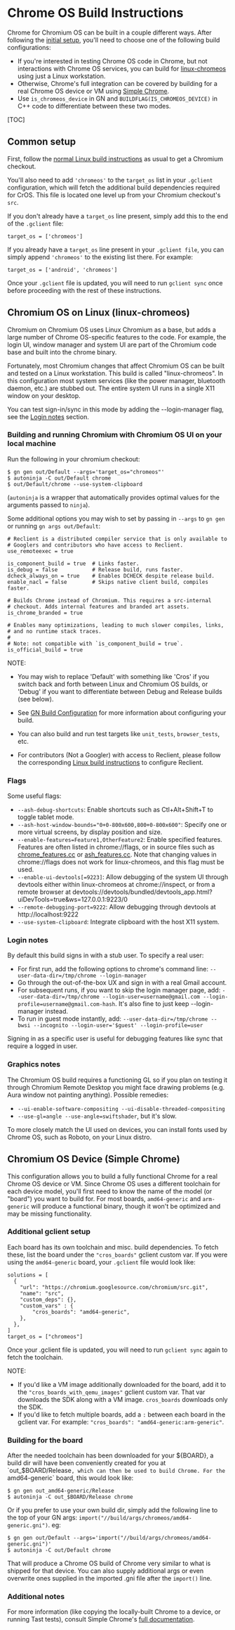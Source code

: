 # Chrome OS Build Instructions

Chrome for Chromium OS can be built in a couple different ways. After following
the [initial setup](#common-setup), you'll need to choose one of the following
build configurations:

- If you're interested in testing Chrome OS code in Chrome, but not interactions
  with Chrome OS services, you can build for
  [linux-chromeos](#Chromium-OS-on-Linux-linux_chromeos) using just a Linux
  workstation.
- Otherwise, Chrome's full integration can be covered by building for a real
  Chrome OS device or VM using [Simple Chrome](#Chromium-OS-Device-Simple-Chrome).
- Use `is_chromeos_device` in GN and `BUILDFLAG(IS_CHROMEOS_DEVICE)` in C++ code
  to differentiate between these two modes.

[TOC]

## Common setup

First, follow the [normal Linux build
instructions](https://chromium.googlesource.com/chromium/src/+/main/docs/linux/build_instructions.md)
as usual to get a Chromium checkout.

You'll also need to add `'chromeos'` to the `target_os` list in your `.gclient`
configuration, which will fetch the additional build dependencies required for
CrOS. This file is located one level up from your Chromium checkout's `src`.

If you don't already have a `target_os` line present, simply add this to the
end of the `.gclient` file:

    target_os = ['chromeos']

If you already have a `target_os` line present in your `.gclient file`, you can
simply append `'chromeos'` to the existing list there. For example:

    target_os = ['android', 'chromeos']

Once your `.gclient` file is updated, you will need to run `gclient sync` once
before proceeding with the rest of these instructions.

## Chromium OS on Linux (linux-chromeos)

Chromium on Chromium OS uses Linux Chromium as a base, but adds a large number
of Chrome OS-specific features to the code. For example, the login UI, window
manager and system UI are part of the Chromium code base and built into the
chrome binary.

Fortunately, most Chromium changes that affect Chromium OS can be built and
tested on a Linux workstation. This build is called "linux-chromeos". In this
configuration most system services (like the power manager, bluetooth daemon,
etc.) are stubbed out. The entire system UI runs in a single X11 window on your
desktop.

You can test sign-in/sync in this mode by adding the --login-manager flag, see
the [Login notes](#Login-notes) section.

### Building and running Chromium with Chromium OS UI on your local machine

Run the following in your chromium checkout:

    $ gn gen out/Default --args='target_os="chromeos"'
    $ autoninja -C out/Default chrome
    $ out/Default/chrome --use-system-clipboard

(`autoninja` is a wrapper that automatically provides optimal values for the
arguments passed to `ninja`).

Some additional options you may wish to set by passing in `--args` to `gn gen`
or running `gn args out/Default`:

    # Reclient is a distributed compiler service that is only available to
    # Googlers and contributors who have access to Reclient.
    use_remoteexec = true

    is_component_build = true  # Links faster.
    is_debug = false           # Release build, runs faster.
    dcheck_always_on = true    # Enables DCHECK despite release build.
    enable_nacl = false        # Skips native client build, compiles faster.

    # Builds Chrome instead of Chromium. This requires a src-internal
    # checkout. Adds internal features and branded art assets.
    is_chrome_branded = true

    # Enables many optimizations, leading to much slower compiles, links,
    # and no runtime stack traces.
    #
    # Note: not compatible with `is_component_build = true`.
    is_official_build = true

NOTE:
 - You may wish to replace 'Default' with something like 'Cros' if you switch
   back and forth between Linux and Chromium OS builds, or 'Debug' if you want
   to differentiate between Debug and Release builds (see below).

 - See [GN Build
   Configuration](https://www.chromium.org/developers/gn-build-configuration)
   for more information about configuring your build.

 - You can also build and run test targets like `unit_tests`, `browser_tests`,
   etc.

 - For contributors (Not a Googler) with access to Reclient, please follow the
   corresponding [Linux build
   instructions](linux/build_instructions.md#use-reclient) to configure
   Reclient.

### Flags

Some useful flags:

*    `--ash-debug-shortcuts`: Enable shortcuts such as Ctl+Alt+Shift+T to toggle
     tablet mode.
*    `--ash-host-window-bounds="0+0-800x600,800+0-800x600"`: Specify one or more
     virtual screens, by display position and size.
*    `--enable-features=Feature1,OtherFeature2`: Enable specified features.
     Features are often listed in chrome://flags, or in source files such as
     [chrome_features.cc](https://source.chromium.org/chromium/chromium/src/+/main:chrome/common/chrome_features.cc)
     or [ash_features.cc](https://source.chromium.org/chromium/chromium/src/+/main:ash/constants/ash_features.cc).
     Note that changing values in chrome://flags does not work for
     linux-chromeos, and this flag must be used.
*    `--enable-ui-devtools[=9223]`: Allow debugging of the system UI through
     devtools either within linux-chromeos at chrome://inspect, or from a remote
     browser at
     devtools://devtools/bundled/devtools_app.html?uiDevTools=true&ws=127.0.0.1:9223/0
*    `--remote-debugging-port=9222`: Allow debugging through devtools at
     http://localhost:9222
*    `--use-system-clipboard`: Integrate clipboard with the host X11 system.

### Login notes

By default this build signs in with a stub user. To specify a real user:

*   For first run, add the following options to chrome's command line:
    `--user-data-dir=/tmp/chrome --login-manager`
*   Go through the out-of-the-box UX and sign in with a real Gmail account.
*   For subsequent runs, if you want to skip the login manager page, add:
    `--user-data-dir=/tmp/chrome --login-user=username@gmail.com
    --login-profile=username@gmail.com-hash`. It's also fine to just keep
    --login-manager instead.
*   To run in guest mode instantly, add:
    `--user-data-dir=/tmp/chrome --bwsi --incognito --login-user='$guest'
    --login-profile=user`

Signing in as a specific user is useful for debugging features like sync
that require a logged in user.

### Graphics notes

The Chromium OS build requires a functioning GL so if you plan on
testing it through Chromium Remote Desktop you might face drawing
problems (e.g. Aura window not painting anything). Possible remedies:

*   `--ui-enable-software-compositing --ui-disable-threaded-compositing`
*   `--use-gl=angle --use-angle=swiftshader`, but it's slow.

To more closely match the UI used on devices, you can install fonts used
by Chrome OS, such as Roboto, on your Linux distro.

## Chromium OS Device (Simple Chrome)

This configuration allows you to build a fully functional Chrome for a real
Chrome OS device or VM. Since Chrome OS uses a different toolchain for each
device model, you'll first need to know the name of the model (or "board") you
want to build for. For most boards, `amd64-generic` and `arm-generic` will
produce a functional binary, though it won't be optimized and may be missing
functionality.

### Additional gclient setup

Each board has its own toolchain and misc. build dependencies. To fetch these,
list the board under the `"cros_boards"` gclient custom var. If you were using
the `amd64-generic` board, your `.gclient` file would look like:
```
solutions = [
  {
    "url": "https://chromium.googlesource.com/chromium/src.git",
    "name": "src",
    "custom_deps": {},
    "custom_vars" : {
        "cros_boards": "amd64-generic",
    },
  },
]
target_os = ["chromeos"]
```
Once your .gclient file is updated, you will need to run `gclient sync` again
to fetch the toolchain.

NOTE:
 - If you'd like a VM image additionally downloaded for the board, add it to the
   `"cros_boards_with_qemu_images"` gclient custom var. That var downloads the
   SDK along with a VM image. `cros_boards` downloads only the SDK.
 - If you'd like to fetch multiple boards, add a `:` between each board in the
   gclient var. For example: `"cros_boards": "amd64-generic:arm-generic"`.

### Building for the board

After the needed toolchain has been downloaded for your ${BOARD}, a build dir
will have been conveniently created for you at `out_$BOARD/Release`, which can
then be used to build Chrome. For the `amd64-generic` board, this would
look like:

    $ gn gen out_amd64-generic/Release
    $ autoninja -C out_$BOARD/Release chrome

Or if you prefer to use your own build dir, simply add the following line to the
top of your GN args: `import("//build/args/chromeos/amd64-generic.gni")`. eg:

    $ gn gen out/Default --args='import("//build/args/chromeos/amd64-generic.gni")'
    $ autoninja -C out/Default chrome

That will produce a Chrome OS build of Chrome very similar to what is shipped
for that device. You can also supply additional args or even overwrite ones
supplied in the imported .gni file after the `import()` line.

### Additional notes

For more information (like copying the locally-built Chrome to a device, or
running Tast tests), consult Simple Chrome's
[full documentation](https://chromium.googlesource.com/chromiumos/docs/+/main/simple_chrome_workflow.md).
